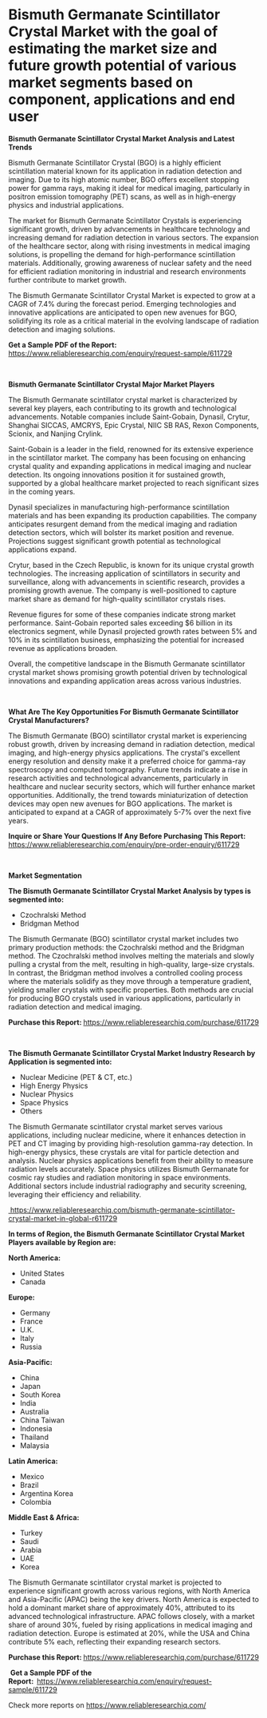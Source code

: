 <p><h1>Bismuth Germanate Scintillator Crystal Market with the goal of estimating the market size and future growth potential of various market segments based on component, applications and end user</h1></p><p><strong>Bismuth Germanate Scintillator Crystal Market Analysis and Latest Trends</strong></p>
<p><p>Bismuth Germanate Scintillator Crystal (BGO) is a highly efficient scintillation material known for its application in radiation detection and imaging. Due to its high atomic number, BGO offers excellent stopping power for gamma rays, making it ideal for medical imaging, particularly in positron emission tomography (PET) scans, as well as in high-energy physics and industrial applications.</p><p>The market for Bismuth Germanate Scintillator Crystals is experiencing significant growth, driven by advancements in healthcare technology and increasing demand for radiation detection in various sectors. The expansion of the healthcare sector, along with rising investments in medical imaging solutions, is propelling the demand for high-performance scintillation materials. Additionally, growing awareness of nuclear safety and the need for efficient radiation monitoring in industrial and research environments further contribute to market growth.</p><p>The Bismuth Germanate Scintillator Crystal Market is expected to grow at a CAGR of 7.4% during the forecast period. Emerging technologies and innovative applications are anticipated to open new avenues for BGO, solidifying its role as a critical material in the evolving landscape of radiation detection and imaging solutions.</p></p>
<p><strong>Get a Sample PDF of the Report:&nbsp;</strong> <a href="https://www.reliableresearchiq.com/enquiry/request-sample/611729?utm_campaign=3174&utm_medium=2&utm_source=Github&utm_content=ia&utm_term=23032025&utm_id=bismuth-germanate-scintillator-crystal">https://www.reliableresearchiq.com/enquiry/request-sample/611729</a></p>
<p>&nbsp;</p>
<p><strong>Bismuth Germanate Scintillator Crystal Major Market Players</strong></p>
<p><p>The Bismuth Germanate scintillator crystal market is characterized by several key players, each contributing to its growth and technological advancements. Notable companies include Saint-Gobain, Dynasil, Crytur, Shanghai SICCAS, AMCRYS, Epic Crystal, NIIC SB RAS, Rexon Components, Scionix, and Nanjing Crylink.</p><p>Saint-Gobain is a leader in the field, renowned for its extensive experience in the scintillator market. The company has been focusing on enhancing crystal quality and expanding applications in medical imaging and nuclear detection. Its ongoing innovations position it for sustained growth, supported by a global healthcare market projected to reach significant sizes in the coming years.</p><p>Dynasil specializes in manufacturing high-performance scintillation materials and has been expanding its production capabilities. The company anticipates resurgent demand from the medical imaging and radiation detection sectors, which will bolster its market position and revenue. Projections suggest significant growth potential as technological applications expand.</p><p>Crytur, based in the Czech Republic, is known for its unique crystal growth technologies. The increasing application of scintillators in security and surveillance, along with advancements in scientific research, provides a promising growth avenue. The company is well-positioned to capture market share as demand for high-quality scintillator crystals rises.</p><p>Revenue figures for some of these companies indicate strong market performance. Saint-Gobain reported sales exceeding $6 billion in its electronics segment, while Dynasil projected growth rates between 5% and 10% in its scintillation business, emphasizing the potential for increased revenue as applications broaden.</p><p>Overall, the competitive landscape in the Bismuth Germanate scintillator crystal market shows promising growth potential driven by technological innovations and expanding application areas across various industries.</p></p>
<p>&nbsp;</p>
<p><strong>What Are The Key Opportunities For Bismuth Germanate Scintillator Crystal Manufacturers?</strong></p>
<p><p>The Bismuth Germanate (BGO) scintillator crystal market is experiencing robust growth, driven by increasing demand in radiation detection, medical imaging, and high-energy physics applications. The crystal's excellent energy resolution and density make it a preferred choice for gamma-ray spectroscopy and computed tomography. Future trends indicate a rise in research activities and technological advancements, particularly in healthcare and nuclear security sectors, which will further enhance market opportunities. Additionally, the trend towards miniaturization of detection devices may open new avenues for BGO applications. The market is anticipated to expand at a CAGR of approximately 5-7% over the next five years.</p></p>
<p><strong>Inquire or Share Your Questions If Any Before Purchasing This Report:</strong> <a href="https://www.reliableresearchiq.com/enquiry/pre-order-enquiry/611729?utm_campaign=3174&utm_medium=2&utm_source=Github&utm_content=ia&utm_term=23032025&utm_id=bismuth-germanate-scintillator-crystal">https://www.reliableresearchiq.com/enquiry/pre-order-enquiry/611729</a></p>
<p>&nbsp;</p>
<p><strong>Market Segmentation</strong></p>
<p><strong>The Bismuth Germanate Scintillator Crystal Market Analysis by types is segmented into:</strong></p>
<p><ul><li>Czochralski Method</li><li>Bridgman Method</li></ul></p>
<p><p>The Bismuth Germanate (BGO) scintillator crystal market includes two primary production methods: the Czochralski method and the Bridgman method. The Czochralski method involves melting the materials and slowly pulling a crystal from the melt, resulting in high-quality, large-size crystals. In contrast, the Bridgman method involves a controlled cooling process where the materials solidify as they move through a temperature gradient, yielding smaller crystals with specific properties. Both methods are crucial for producing BGO crystals used in various applications, particularly in radiation detection and medical imaging.</p></p>
<p><strong>Purchase this Report:&nbsp;</strong><a href="https://www.reliableresearchiq.com/purchase/611729?utm_campaign=3174&utm_medium=2&utm_source=Github&utm_content=ia&utm_term=23032025&utm_id=bismuth-germanate-scintillator-crystal">https://www.reliableresearchiq.com/purchase/611729</a></p>
<p>&nbsp;</p>
<p><strong>The Bismuth Germanate Scintillator Crystal Market Industry Research by Application is segmented into:</strong></p>
<p><ul><li>Nuclear Medicine (PET & CT, etc.)</li><li>High Energy Physics</li><li>Nuclear Physics</li><li>Space Physics</li><li>Others</li></ul></p>
<p><p>The Bismuth Germanate scintillator crystal market serves various applications, including nuclear medicine, where it enhances detection in PET and CT imaging by providing high-resolution gamma-ray detection. In high-energy physics, these crystals are vital for particle detection and analysis. Nuclear physics applications benefit from their ability to measure radiation levels accurately. Space physics utilizes Bismuth Germanate for cosmic ray studies and radiation monitoring in space environments. Additional sectors include industrial radiography and security screening, leveraging their efficiency and reliability.</p></p>
<p><a href="https://www.reliableresearchiq.com/bismuth-germanate-scintillator-crystal-market-in-global-r611729?utm_campaign=3174&utm_medium=2&utm_source=Github&utm_content=ia&utm_term=23032025&utm_id=bismuth-germanate-scintillator-crystal">&nbsp;https://www.reliableresearchiq.com/bismuth-germanate-scintillator-crystal-market-in-global-r611729</a></p>
<p><strong>In terms of Region, the Bismuth Germanate Scintillator Crystal Market Players available by Region are:</strong></p>
<p>
    <p> <strong> North America: </strong>
        <ul>
            <li>United States</li>
            <li>Canada</li>
        </ul>
        </p> 
    <p> <strong> Europe: </strong>
        <ul>
            <li>Germany</li>
            <li>France</li>
            <li>U.K.</li>
            <li>Italy</li>
            <li>Russia</li>
        </ul>
        </p> 
    <p> <strong> Asia-Pacific: </strong>
        <ul>
            <li>China</li>
            <li>Japan</li>
            <li>South Korea</li>
            <li>India</li>
            <li>Australia</li>
            <li>China Taiwan</li>
            <li>Indonesia</li>
            <li>Thailand</li>
            <li>Malaysia</li>
        </ul>
        </p> 
    <p> <strong> Latin America: </strong>
        <ul>
            <li>Mexico</li>
            <li>Brazil</li>
            <li>Argentina Korea</li>
            <li>Colombia</li>
        </ul>
        </p> 
    <p> <strong> Middle East & Africa: </strong>
        <ul>
            <li>Turkey</li>
            <li>Saudi</li>
            <li>Arabia</li>
            <li>UAE</li>
            <li>Korea</li>
        </ul>
    </p>
    </p>
<p><p>The Bismuth Germanate scintillator crystal market is projected to experience significant growth across various regions, with North America and Asia-Pacific (APAC) being the key drivers. North America is expected to hold a dominant market share of approximately 40%, attributed to its advanced technological infrastructure. APAC follows closely, with a market share of around 30%, fueled by rising applications in medical imaging and radiation detection. Europe is estimated at 20%, while the USA and China contribute 5% each, reflecting their expanding research sectors.</p></p>
<p><strong>Purchase this Report: </strong><a href="https://www.reliableresearchiq.com/purchase/611729?utm_campaign=3174&utm_medium=2&utm_source=Github&utm_content=ia&utm_term=23032025&utm_id=bismuth-germanate-scintillator-crystal">https://www.reliableresearchiq.com/purchase/611729</a></p>
<p>&nbsp;<strong>Get a Sample PDF of the Report:&nbsp;&nbsp;</strong><a href="https://www.reliableresearchiq.com/enquiry/request-sample/611729?utm_campaign=3174&utm_medium=2&utm_source=Github&utm_content=ia&utm_term=23032025&utm_id=bismuth-germanate-scintillator-crystal">https://www.reliableresearchiq.com/enquiry/request-sample/611729</a></p>
<p><strong></strong></p>
<p>Check more reports on <a href="https://www.reliableresearchiq.com/?utm_campaign=3174&utm_medium=2&utm_source=Github&utm_content=ia&utm_term=23032025&utm_id=bismuth-germanate-scintillator-crystal">https://www.reliableresearchiq.com/</a></p>